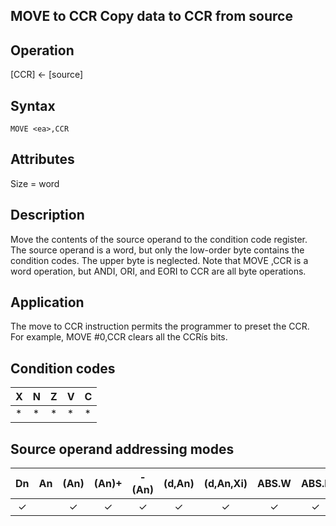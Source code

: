 ## MOVE to CCR Copy data to CCR from source

## Operation
[CCR] ← [source]

## Syntax
```assembly
MOVE <ea>,CCR
```

## Attributes
Size = word

## Description
Move the contents of the source operand to the condition code
register. The source operand is a word, but only the low-order
byte contains the condition codes. The upper byte is neglected.
Note that MOVE <ea>,CCR is a word operation, but ANDI, ORI, and
EORI to CCR are all byte operations.

## Application
The move to CCR instruction permits the programmer to preset
the CCR. For example, MOVE #0,CCR clears all the CCRís bits.

## Condition codes
|X|N|Z|V|C|
|--|--|--|--|--|
|*|*|*|*|*|

## Source operand addressing modes
|Dn|An|(An)|(An)+|-(An)|(d,An)|(d,An,Xi)|ABS.W|ABS.L|(d,PC)|(d,PC,Xn)|imm|
|:-:|:-:|:-:|:-:|:-:|:-:|:-:|:-:|:-:|:-:|:-:|:-:|
|✓||✓|✓|✓|✓|✓|✓|✓||||

